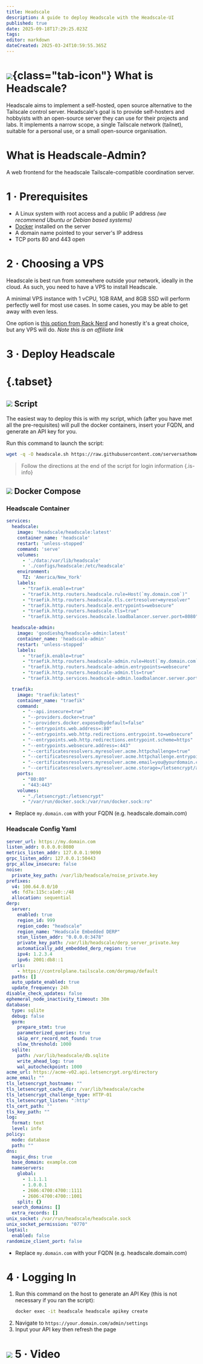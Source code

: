 ```yaml
---
title: Headscale
description: A guide to deploy Headscale with the Headscale-UI
published: true
date: 2025-09-18T17:29:25.023Z
tags: 
editor: markdown
dateCreated: 2025-03-24T10:59:55.365Z
---
```


# ![](/headscale.png){class="tab-icon"} What is Headscale?
Headscale aims to implement a self-hosted, open source alternative to the Tailscale control server. Headscale's goal is to provide self-hosters and hobbyists with an open-source server they can use for their projects and labs. It implements a narrow scope, a single Tailscale network (tailnet), suitable for a personal use, or a small open-source organisation.

# What is Headscale-Admin?
A web frontend for the headscale Tailscale-compatible coordination server.

# 1 · Prerequisites
- A Linux system with root access and a public IP address *(we recommend Ubuntu or Debian based systems)*
- [Docker](/Docker) installed on the server
- A domain name pointed to your server's IP address
- TCP ports 80 and 443 open

# 2 · Choosing a VPS
Headscale is best run from somewhere outside your network, ideally in the cloud. As such, you need to have a VPS to install Headscale.

A minimal VPS instance with 1 vCPU, 1GB RAM, and 8GB SSD will perform perfectly well for most use cases. In some cases, you may be able to get away with even less.

One option is [this option from Rack Nerd](https://my.racknerd.com/aff.php?aff=15328&pid=912) and honestly it's a great choice, but any VPS will do. *Note this is an affiliate link*

# 3 · Deploy Headscale
# {.tabset}
## <img src="/windows-terminal.png" class="tab-icon"> Script
The easiest way to deploy this is with my script, which (after you have met all the pre-requisites) will pull the docker containers, insert your FQDN, and generate an API key for you.

Run this command to launch the script:
```bash
wget -q -O headscale.sh https://raw.githubusercontent.com/serversathome/ServersatHome/main/headscale.sh && chmod +x headscale.sh && sudo ./headscale.sh
```

> Follow the directions at the end of the script for login information
{.is-info}


## <img src="/docker.png" class="tab-icon"> Docker Compose
### Headscale Container
```yaml
services:
  headscale:
    image: 'headscale/headscale:latest'
    container_name: 'headscale'
    restart: 'unless-stopped'
    command: 'serve'
    volumes:
      - './data:/var/lib/headscale'
      - './configs/headscale:/etc/headscale'
    environment:
      TZ: 'America/New_York'
    labels:
      - "traefik.enable=true"
      - "traefik.http.routers.headscale.rule=Host(`my.domain.com`)"
      - "traefik.http.routers.headscale.tls.certresolver=myresolver"
      - "traefik.http.routers.headscale.entrypoints=websecure"
      - "traefik.http.routers.headscale.tls=true"
      - "traefik.http.services.headscale.loadbalancer.server.port=8080"

  headscale-admin:
    image: 'goodieshq/headscale-admin:latest'
    container_name: 'headscale-admin'
    restart: 'unless-stopped'
    labels:
      - "traefik.enable=true"
      - "traefik.http.routers.headscale-admin.rule=Host(`my.domain.com`) && PathPrefix(`/admin`)" # Fixed here
      - "traefik.http.routers.headscale-admin.entrypoints=websecure"
      - "traefik.http.routers.headscale-admin.tls=true"
      - "traefik.http.services.headscale-admin.loadbalancer.server.port=80"

  traefik:
    image: "traefik:latest"
    container_name: "traefik"
    command:
      - "--api.insecure=true"
      - "--providers.docker=true"
      - "--providers.docker.exposedbydefault=false"
      - "--entrypoints.web.address=:80"
      - "--entrypoints.web.http.redirections.entrypoint.to=websecure"
      - "--entrypoints.web.http.redirections.entrypoint.scheme=https"
      - "--entrypoints.websecure.address=:443"
      - "--certificatesresolvers.myresolver.acme.httpchallenge=true"
      - "--certificatesresolvers.myresolver.acme.httpchallenge.entrypoint=web"
      - "--certificatesresolvers.myresolver.acme.email=you@yourdomain.com"
      - "--certificatesresolvers.myresolver.acme.storage=/letsencrypt/acme.json"
    ports:
      - "80:80"
      - "443:443"
    volumes:
      - "./letsencrypt:/letsencrypt"
      - "/var/run/docker.sock:/var/run/docker.sock:ro"
```
- Replace `my.domain.com` with your FQDN (e.g. headscale.domain.com)

### Headscale Config Yaml
```yaml
server_url: https://my.domain.com
listen_addr: 0.0.0.0:8080
metrics_listen_addr: 127.0.0.1:9090
grpc_listen_addr: 127.0.0.1:50443
grpc_allow_insecure: false
noise:
  private_key_path: /var/lib/headscale/noise_private.key
prefixes:
  v4: 100.64.0.0/10
  v6: fd7a:115c:a1e0::/48
  allocation: sequential
derp:
  server:
    enabled: true
    region_id: 999
    region_code: "headscale"
    region_name: "Headscale Embedded DERP"
    stun_listen_addr: "0.0.0.0:3478"
    private_key_path: /var/lib/headscale/derp_server_private.key
    automatically_add_embedded_derp_region: true
    ipv4: 1.2.3.4
    ipv6: 2001:db8::1
  urls:
    - https://controlplane.tailscale.com/derpmap/default
  paths: []
  auto_update_enabled: true
  update_frequency: 24h
disable_check_updates: false
ephemeral_node_inactivity_timeout: 30m
database:
  type: sqlite
  debug: false
  gorm:
    prepare_stmt: true
    parameterized_queries: true
    skip_err_record_not_found: true
    slow_threshold: 1000
  sqlite:
    path: /var/lib/headscale/db.sqlite
    write_ahead_log: true
    wal_autocheckpoint: 1000
acme_url: https://acme-v02.api.letsencrypt.org/directory
acme_email: ""
tls_letsencrypt_hostname: ""
tls_letsencrypt_cache_dir: /var/lib/headscale/cache
tls_letsencrypt_challenge_type: HTTP-01
tls_letsencrypt_listen: ":http"
tls_cert_path: ""
tls_key_path: ""
log:
  format: text
  level: info
policy:
  mode: database
  path: ""
dns:
  magic_dns: true
  base_domain: example.com
  nameservers:
    global:
      - 1.1.1.1
      - 1.0.0.1
      - 2606:4700:4700::1111
      - 2606:4700:4700::1001
    split: {}
  search_domains: []
  extra_records: []
unix_socket: /var/run/headscale/headscale.sock
unix_socket_permission: "0770"
logtail:
  enabled: false
randomize_client_port: false
```
- Replace `my.domain.com` with your FQDN (e.g. headscale.domain.com)

# 4 · Logging In
1. Run this command on the host to generate an API Key (this is not necessary if you ran the script):
    ```bash
    docker exec -it headscale headscale apikey create
    ```
1. Navigate to `https://your.domain.com/admin/settings`
1. Input your API key then refresh the page

# <img src="/youtube.png" class="tab-icon"> 5 · Video
[](https://youtu.be/r-qn6DrJ6IA)
